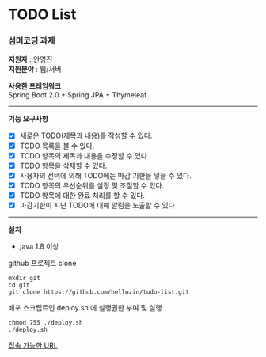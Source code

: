 # TODO List

### 섬머코딩 과제

**지원자** : 안영진  
**지원분야** : 웹/서버

**사용한 프레임워크**  
Spring Boot 2.0 + Spring JPA + Thymeleaf

---

**기능 요구사항**
- [x] 새로운 TODO(제목과 내용)를 작성할 수 있다.
- [x] TODO 목록을 볼 수 있다.
- [x] TODO 항목의 제목과 내용을 수정할 수 있다.
- [x] TODO 항목을 삭제할 수 있다.
- [x] 사용자의 선택에 의해 TODO에는 마감 기한을 넣을 수 있다.
- [x] TODO 항목의 우선순위를 설정 및 조절할 수 있다.
- [x] TODO 항목에 대한 완료 처리를 할 수 있다.
- [x] 마감기한이 지난 TODO에 대해 알림을 노출할 수 있다

---

**설치**

- java 1.8 이상

github 프로젝트 clone
```$xslt
mkdir git
cd git
git clone https://github.com/hellozin/todo-list.git
```

배포 스크립트인 deploy.sh 에 실행권한 부여 및 실행
```$xslt
chmod 755 ./deploy.sh
./deploy.sh
```

[접속 가능한 URL](http://ec2-54-180-14-93.ap-northeast-2.compute.amazonaws.com:8080/login)